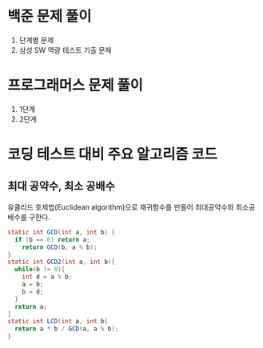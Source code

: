 # 백준 문제 풀이
  1. 단계별 문제
  2. 삼성 SW 역량 테스트 기출 문제
# 프로그래머스 문제 풀이
  1. 1단계
  2. 2단계
  
# 코딩 테스트 대비 주요 알고리즘 코드
## 최대 공약수, 최소 공배수
유클리드 호제법(Euclidean algorithm)으로 재귀함수를 만들어 최대공약수와 최소공배수를 구한다.

```java
static int GCD(int a, int b) {
  if (b == 0) return a;
    return GCD(b, a % b);
}
static int GCD2(int a, int b){
  while(b != 0){
    int d = a % b;
    a = b;
    b = d;
  }
  return a;
}
static int LCD(int a, int b{
  return a * b / GCD(a, a % b);
}
```
